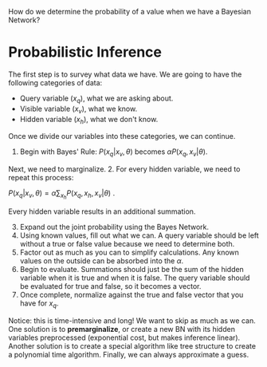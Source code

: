 How do we determine the probability of a value when we have a Bayesian Network?
# Probabilistic Inference
The first step is to survey what data we have. We are going to have the following categories of data:
- Query variable ($x_q$), what we are asking about. 
- Visible variable ($x_v$), what we know. 
- Hidden variable ($x_h$), what we don't know. 

Once we divide our variables into these categories, we can continue. 

1. Begin with Bayes' Rule:
$P(x_q|x_v, \theta)$ becomes $\alpha P(x_q, x_v|\theta)$. 

Next, we need to marginalize. 
2. For every hidden variable, we need to repeat this process:

$P(x_q|x_v, \theta)=\alpha \sum_{x_h}{P(x_q,x_h,x_v|\theta)}$ . 

Every hidden variable results in an additional summation. 

3. Expand out the joint probability using the Bayes Network. 
4. Using known values, fill out what we can. A query variable should be left without a true or false value because we need to determine both. 
5. Factor out as much as you can to simplify calculations. Any known values on the outside can be absorbed into the $\alpha$. 
6. Begin to evaluate. Summations should just be the sum of the hidden variable when it is true and when it is false. The query variable should be evaluated for true and false, so it becomes a vector. 
7. Once complete, normalize against the true and false vector that you have for $x_q$. 

Notice: this is time-intensive and long! We want to skip as much as we can. One solution is to **premarginalize**, or create a new BN with its hidden variables preprocessed (exponential cost, but makes inference linear). Another solution is to create a special algorithm like tree structure to create a polynomial time algorithm. Finally, we can always approximate a guess. 
